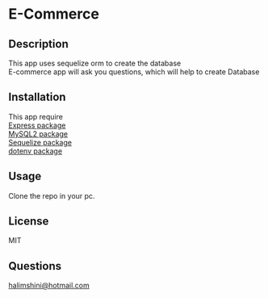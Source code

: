 #  E-Commerce


## Description
This app uses sequelize orm to create the database<br>
E-commerce  app will ask you questions,
which will help to create Database
## Installation 
This app require <br>
[ Express package](https://www.npmjs.com/package/mysql2)<br>
[ MySQL2 package](https://www.npmjs.com/package/mysql2)<br>
[Sequelize package](https://www.npmjs.com/package/sequelize)<br>
[dotenv package](https://www.npmjs.com/package/dotenv)<br>

## Usage 
Clone the  repo in your pc.

## License
MIT
## Questions
halimshini@hotmail.com

